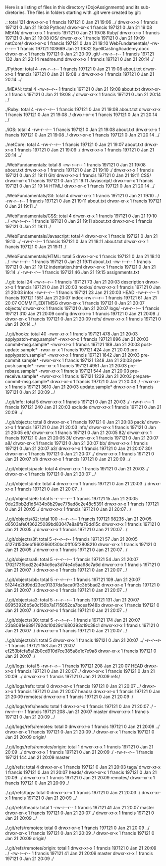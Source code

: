 
Here is a listing of files in this directory (DojoAssignments) and its sub-diretories.  The files in folders starting with .git were created by git:

.:
total 121
drwxr-xr-x 1 francis 197121      0 Jan 21 19:06 ../
drwxr-xr-x 1 francis 197121      0 Jan 21 19:08 Python/
drwxr-xr-x 1 francis 197121      0 Jan 21 19:08 MEAN/
drwxr-xr-x 1 francis 197121      0 Jan 21 19:08 Ruby/
drwxr-xr-x 1 francis 197121      0 Jan 21 19:08 iOS/
drwxr-xr-x 1 francis 197121      0 Jan 21 19:09 netCore/
drwxr-xr-x 1 francis 197121      0 Jan 21 19:10 WebFundamentals/
-rw-r--r-- 1 francis 197121 103669 Jan 21 19:32 SpellCastingAcademy.docx
drwxr-xr-x 1 francis 197121      0 Jan 21 20:09 .git/
-rw-r--r-- 1 francis 197121    132 Jan 21 20:14 readme.md
drwxr-xr-x 1 francis 197121      0 Jan 21 20:14 ./

./Python:
total 4
-rw-r--r-- 1 francis 197121 0 Jan 21 19:08 about.txt
drwxr-xr-x 1 francis 197121 0 Jan 21 19:08 ./
drwxr-xr-x 1 francis 197121 0 Jan 21 20:14 ../

./MEAN:
total 4
-rw-r--r-- 1 francis 197121 0 Jan 21 19:08 about.txt
drwxr-xr-x 1 francis 197121 0 Jan 21 19:08 ./
drwxr-xr-x 1 francis 197121 0 Jan 21 20:14 ../

./Ruby:
total 4
-rw-r--r-- 1 francis 197121 0 Jan 21 19:08 about.txt
drwxr-xr-x 1 francis 197121 0 Jan 21 19:08 ./
drwxr-xr-x 1 francis 197121 0 Jan 21 20:14 ../

./iOS:
total 4
-rw-r--r-- 1 francis 197121 0 Jan 21 19:08 about.txt
drwxr-xr-x 1 francis 197121 0 Jan 21 19:08 ./
drwxr-xr-x 1 francis 197121 0 Jan 21 20:14 ../

./netCore:
total 4
-rw-r--r-- 1 francis 197121 0 Jan 21 19:07 about.txt
drwxr-xr-x 1 francis 197121 0 Jan 21 19:09 ./
drwxr-xr-x 1 francis 197121 0 Jan 21 20:14 ../

./WebFundamentals:
total 8
-rw-r--r-- 1 francis 197121 0 Jan 21 19:08 about.txt
drwxr-xr-x 1 francis 197121 0 Jan 21 19:10 ./
drwxr-xr-x 1 francis 197121 0 Jan 21 19:11 Git/
drwxr-xr-x 1 francis 197121 0 Jan 21 19:11 CSS/
drwxr-xr-x 1 francis 197121 0 Jan 21 19:11 Javascript/
drwxr-xr-x 1 francis 197121 0 Jan 21 19:14 HTML/
drwxr-xr-x 1 francis 197121 0 Jan 21 20:14 ../

./WebFundamentals/Git:
total 4
drwxr-xr-x 1 francis 197121 0 Jan 21 19:10 ../
-rw-r--r-- 1 francis 197121 0 Jan 21 19:11 about.txt
drwxr-xr-x 1 francis 197121 0 Jan 21 19:11 ./

./WebFundamentals/CSS:
total 4
drwxr-xr-x 1 francis 197121 0 Jan 21 19:10 ../
-rw-r--r-- 1 francis 197121 0 Jan 21 19:11 about.txt
drwxr-xr-x 1 francis 197121 0 Jan 21 19:11 ./

./WebFundamentals/Javascript:
total 4
drwxr-xr-x 1 francis 197121 0 Jan 21 19:10 ../
-rw-r--r-- 1 francis 197121 0 Jan 21 19:11 about.txt
drwxr-xr-x 1 francis 197121 0 Jan 21 19:11 ./

./WebFundamentals/HTML:
total 5
drwxr-xr-x 1 francis 197121  0 Jan 21 19:10 ../
-rw-r--r-- 1 francis 197121  0 Jan 21 19:11 about.txt
-rw-r--r-- 1 francis 197121  0 Jan 21 19:12 indentation.html
drwxr-xr-x 1 francis 197121  0 Jan 21 19:14 ./
-rw-r--r-- 1 francis 197121 46 Jan 21 19:15 assignments.txt

./.git:
total 24
-rw-r--r-- 1 francis 197121   73 Jan 21 20:03 description
drwxr-xr-x 1 francis 197121    0 Jan 21 20:03 hooks/
drwxr-xr-x 1 francis 197121    0 Jan 21 20:03 info/
-rw-r--r-- 1 francis 197121   23 Jan 21 20:03 HEAD
-rw-r--r-- 1 francis 197121 1551 Jan 21 20:07 index
-rw-r--r-- 1 francis 197121   61 Jan 21 20:07 COMMIT_EDITMSG
drwxr-xr-x 1 francis 197121    0 Jan 21 20:07 objects/
drwxr-xr-x 1 francis 197121    0 Jan 21 20:07 logs/
-rw-r--r-- 1 francis 197121  310 Jan 21 20:09 config
drwxr-xr-x 1 francis 197121    0 Jan 21 20:09 ./
drwxr-xr-x 1 francis 197121    0 Jan 21 20:09 refs/
drwxr-xr-x 1 francis 197121    0 Jan 21 20:14 ../

./.git/hooks:
total 40
-rwxr-xr-x 1 francis 197121  478 Jan 21 20:03 applypatch-msg.sample*
-rwxr-xr-x 1 francis 197121  896 Jan 21 20:03 commit-msg.sample*
-rwxr-xr-x 1 francis 197121  189 Jan 21 20:03 post-update.sample*
-rwxr-xr-x 1 francis 197121  424 Jan 21 20:03 pre-applypatch.sample*
-rwxr-xr-x 1 francis 197121 1642 Jan 21 20:03 pre-commit.sample*
-rwxr-xr-x 1 francis 197121 1348 Jan 21 20:03 pre-push.sample*
-rwxr-xr-x 1 francis 197121 4951 Jan 21 20:03 pre-rebase.sample*
-rwxr-xr-x 1 francis 197121  544 Jan 21 20:03 pre-receive.sample*
-rwxr-xr-x 1 francis 197121 1239 Jan 21 20:03 prepare-commit-msg.sample*
drwxr-xr-x 1 francis 197121    0 Jan 21 20:03 ./
-rwxr-xr-x 1 francis 197121 3610 Jan 21 20:03 update.sample*
drwxr-xr-x 1 francis 197121    0 Jan 21 20:09 ../

./.git/info:
total 5
drwxr-xr-x 1 francis 197121   0 Jan 21 20:03 ./
-rw-r--r-- 1 francis 197121 240 Jan 21 20:03 exclude
drwxr-xr-x 1 francis 197121   0 Jan 21 20:09 ../

./.git/objects:
total 8
drwxr-xr-x 1 francis 197121 0 Jan 21 20:03 pack/
drwxr-xr-x 1 francis 197121 0 Jan 21 20:03 info/
drwxr-xr-x 1 francis 197121 0 Jan 21 20:05 e6/
drwxr-xr-x 1 francis 197121 0 Jan 21 20:05 82/
drwxr-xr-x 1 francis 197121 0 Jan 21 20:05 3f/
drwxr-xr-x 1 francis 197121 0 Jan 21 20:07 a8/
drwxr-xr-x 1 francis 197121 0 Jan 21 20:07 bb/
drwxr-xr-x 1 francis 197121 0 Jan 21 20:07 a3/
drwxr-xr-x 1 francis 197121 0 Jan 21 20:07 30/
drwxr-xr-x 1 francis 197121 0 Jan 21 20:07 ./
drwxr-xr-x 1 francis 197121 0 Jan 21 20:07 b1/
drwxr-xr-x 1 francis 197121 0 Jan 21 20:09 ../

./.git/objects/pack:
total 4
drwxr-xr-x 1 francis 197121 0 Jan 21 20:03 ./
drwxr-xr-x 1 francis 197121 0 Jan 21 20:07 ../

./.git/objects/info:
total 4
drwxr-xr-x 1 francis 197121 0 Jan 21 20:03 ./
drwxr-xr-x 1 francis 197121 0 Jan 21 20:07 ../

./.git/objects/e6:
total 5
-r--r--r-- 1 francis 197121 15 Jan 21 20:05 9de29bb2d1d6434b8b29ae775ad8c2e48c5391
drwxr-xr-x 1 francis 197121  0 Jan 21 20:05 ./
drwxr-xr-x 1 francis 197121  0 Jan 21 20:07 ../

./.git/objects/82:
total 100
-r--r--r-- 1 francis 197121 98235 Jan 21 20:05 d6503afe0f36225089bd83047e8a8fa79dd15c
drwxr-xr-x 1 francis 197121     0 Jan 21 20:05 ./
drwxr-xr-x 1 francis 197121     0 Jan 21 20:07 ../

./.git/objects/3f:
total 5
-r--r--r-- 1 francis 197121 57 Jan 21 20:05 4127d1508ebf9602660f30bc0fff05f2808210
drwxr-xr-x 1 francis 197121  0 Jan 21 20:05 ./
drwxr-xr-x 1 francis 197121  0 Jan 21 20:07 ../

./.git/objects/a8:
total 5
-r--r--r-- 1 francis 197121 54 Jan 21 20:07 1702173f5cd22c494c6ea3d74e4c5aa98c7a6d
drwxr-xr-x 1 francis 197121  0 Jan 21 20:07 ./
drwxr-xr-x 1 francis 197121  0 Jan 21 20:07 ../

./.git/objects/bb:
total 5
-r--r--r-- 1 francis 197121 109 Jan 21 20:07 51244e2fd9dd23ec91337da5aca0f3c3b5bad2
drwxr-xr-x 1 francis 197121   0 Jan 21 20:07 ./
drwxr-xr-x 1 francis 197121   0 Jan 21 20:07 ../

./.git/objects/a3:
total 5
-r--r--r-- 1 francis 197121 131 Jan 21 20:07 89953926b5e0c159b7a1715852ca7bceaf948b
drwxr-xr-x 1 francis 197121   0 Jan 21 20:07 ./
drwxr-xr-x 1 francis 197121   0 Jan 21 20:07 ../

./.git/objects/30:
total 5
-r--r--r-- 1 francis 197121 174 Jan 21 20:07 23b8081e6891792dc10d29c1680393c19c38c1
drwxr-xr-x 1 francis 197121   0 Jan 21 20:07 ./
drwxr-xr-x 1 francis 197121   0 Jan 21 20:07 ../

./.git/objects/b1:
total 5
drwxr-xr-x 1 francis 197121   0 Jan 21 20:07 ../
-r--r--r-- 1 francis 197121 153 Jan 21 20:07 ef253bfcfa5a12b0cd910d7ce385a8e1c7e9a8
drwxr-xr-x 1 francis 197121   0 Jan 21 20:07 ./

./.git/logs:
total 5
-rw-r--r-- 1 francis 197121 208 Jan 21 20:07 HEAD
drwxr-xr-x 1 francis 197121   0 Jan 21 20:07 ./
drwxr-xr-x 1 francis 197121   0 Jan 21 20:09 ../
drwxr-xr-x 1 francis 197121   0 Jan 21 20:09 refs/

./.git/logs/refs:
total 0
drwxr-xr-x 1 francis 197121 0 Jan 21 20:07 ../
drwxr-xr-x 1 francis 197121 0 Jan 21 20:07 heads/
drwxr-xr-x 1 francis 197121 0 Jan 21 20:09 remotes/
drwxr-xr-x 1 francis 197121 0 Jan 21 20:09 ./

./.git/logs/refs/heads:
total 1
drwxr-xr-x 1 francis 197121   0 Jan 21 20:07 ./
-rw-r--r-- 1 francis 197121 208 Jan 21 20:07 master
drwxr-xr-x 1 francis 197121   0 Jan 21 20:09 ../

./.git/logs/refs/remotes:
total 0
drwxr-xr-x 1 francis 197121 0 Jan 21 20:09 ../
drwxr-xr-x 1 francis 197121 0 Jan 21 20:09 ./
drwxr-xr-x 1 francis 197121 0 Jan 21 20:09 origin/

./.git/logs/refs/remotes/origin:
total 1
drwxr-xr-x 1 francis 197121   0 Jan 21 20:09 ../
drwxr-xr-x 1 francis 197121   0 Jan 21 20:09 ./
-rw-r--r-- 1 francis 197121 144 Jan 21 20:09 master

./.git/refs:
total 4
drwxr-xr-x 1 francis 197121 0 Jan 21 20:03 tags/
drwxr-xr-x 1 francis 197121 0 Jan 21 20:07 heads/
drwxr-xr-x 1 francis 197121 0 Jan 21 20:09 ../
drwxr-xr-x 1 francis 197121 0 Jan 21 20:09 remotes/
drwxr-xr-x 1 francis 197121 0 Jan 21 20:09 ./

./.git/refs/tags:
total 0
drwxr-xr-x 1 francis 197121 0 Jan 21 20:03 ./
drwxr-xr-x 1 francis 197121 0 Jan 21 20:09 ../

./.git/refs/heads:
total 1
-rw-r--r-- 1 francis 197121 41 Jan 21 20:07 master
drwxr-xr-x 1 francis 197121  0 Jan 21 20:07 ./
drwxr-xr-x 1 francis 197121  0 Jan 21 20:09 ../

./.git/refs/remotes:
total 0
drwxr-xr-x 1 francis 197121 0 Jan 21 20:09 ../
drwxr-xr-x 1 francis 197121 0 Jan 21 20:09 ./
drwxr-xr-x 1 francis 197121 0 Jan 21 20:09 origin/

./.git/refs/remotes/origin:
total 1
drwxr-xr-x 1 francis 197121  0 Jan 21 20:09 ../
-rw-r--r-- 1 francis 197121 41 Jan 21 20:09 master
drwxr-xr-x 1 francis 197121  0 Jan 21 20:09 ./
